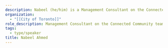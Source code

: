 ```yaml
---
description: Nabeel (he/him) is a Management Consultant on the Connected Community team in the Technology Services Division at the City of Toronto. His work focuses on the City's Digital Infrastructure Strategic Framework and initiatives to advance data governance at the City.
organization:
  - "[[City of Toronto]]"
role_description: Management Consultant on the Connected Community team in the Technology Services Division
tags:
  - type/speaker
title: Nabeel Ahmed
---
```

